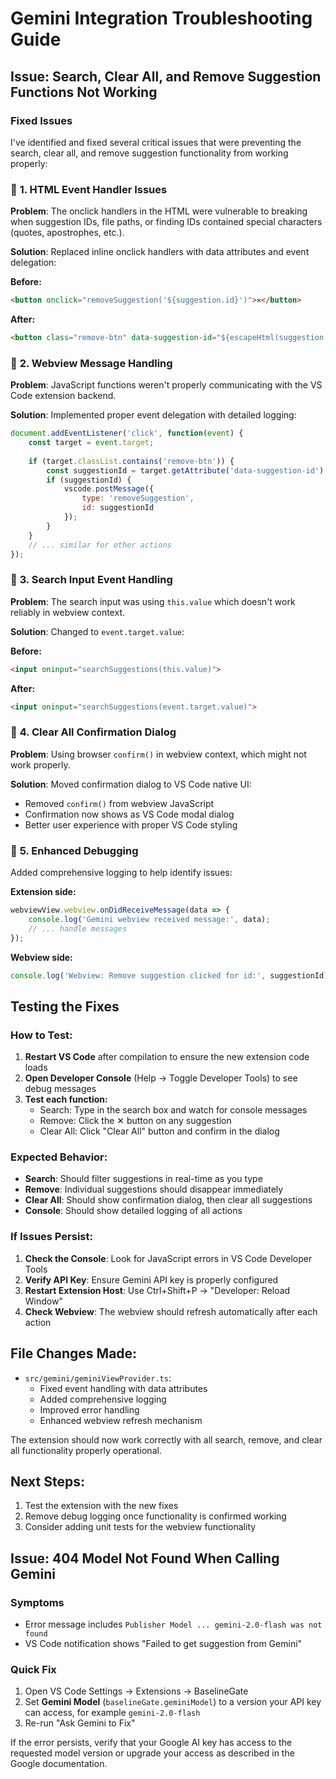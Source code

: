 # Gemini Integration Troubleshooting Guide

## Issue: Search, Clear All, and Remove Suggestion Functions Not Working

### Fixed Issues

I've identified and fixed several critical issues that were preventing the search, clear all, and remove suggestion functionality from working properly:

### 🔧 **1. HTML Event Handler Issues**

**Problem**: The onclick handlers in the HTML were vulnerable to breaking when suggestion IDs, file paths, or finding IDs contained special characters (quotes, apostrophes, etc.).

**Solution**: Replaced inline onclick handlers with data attributes and event delegation:

**Before:**
```html
<button onclick="removeSuggestion('${suggestion.id}')">✕</button>
```

**After:**  
```html
<button class="remove-btn" data-suggestion-id="${escapeHtml(suggestion.id)}">✕</button>
```

### 🔧 **2. Webview Message Handling**

**Problem**: JavaScript functions weren't properly communicating with the VS Code extension backend.

**Solution**: Implemented proper event delegation with detailed logging:

```javascript
document.addEventListener('click', function(event) {
    const target = event.target;
    
    if (target.classList.contains('remove-btn')) {
        const suggestionId = target.getAttribute('data-suggestion-id');
        if (suggestionId) {
            vscode.postMessage({
                type: 'removeSuggestion',
                id: suggestionId
            });
        }
    }
    // ... similar for other actions
});
```

### 🔧 **3. Search Input Event Handling**

**Problem**: The search input was using `this.value` which doesn't work reliably in webview context.

**Solution**: Changed to `event.target.value`:

**Before:**
```html
<input oninput="searchSuggestions(this.value)">
```

**After:**
```html
<input oninput="searchSuggestions(event.target.value)">
```

### 🔧 **4. Clear All Confirmation Dialog**

**Problem**: Using browser `confirm()` in webview context, which might not work properly.

**Solution**: Moved confirmation dialog to VS Code native UI:

- Removed `confirm()` from webview JavaScript
- Confirmation now shows as VS Code modal dialog
- Better user experience with proper VS Code styling

### 🔧 **5. Enhanced Debugging**

Added comprehensive logging to help identify issues:

**Extension side:**
```typescript
webviewView.webview.onDidReceiveMessage(data => {
    console.log('Gemini webview received message:', data);
    // ... handle messages
});
```

**Webview side:**
```javascript
console.log('Webview: Remove suggestion clicked for id:', suggestionId);
```

## Testing the Fixes

### How to Test:

1. **Restart VS Code** after compilation to ensure the new extension code loads
2. **Open Developer Console** (Help → Toggle Developer Tools) to see debug messages
3. **Test each function:**
   - Search: Type in the search box and watch for console messages
   - Remove: Click the ✕ button on any suggestion
   - Clear All: Click "Clear All" button and confirm in the dialog

### Expected Behavior:

- **Search**: Should filter suggestions in real-time as you type
- **Remove**: Individual suggestions should disappear immediately
- **Clear All**: Should show confirmation dialog, then clear all suggestions
- **Console**: Should show detailed logging of all actions

### If Issues Persist:

1. **Check the Console**: Look for JavaScript errors in VS Code Developer Tools
2. **Verify API Key**: Ensure Gemini API key is properly configured
3. **Restart Extension Host**: Use Ctrl+Shift+P → "Developer: Reload Window"
4. **Check Webview**: The webview should refresh automatically after each action

## File Changes Made:

- `src/gemini/geminiViewProvider.ts`: 
  - Fixed event handling with data attributes
  - Added comprehensive logging
  - Improved error handling
  - Enhanced webview refresh mechanism

The extension should now work correctly with all search, remove, and clear all functionality properly operational.

## Next Steps:

1. Test the extension with the new fixes
2. Remove debug logging once functionality is confirmed working
3. Consider adding unit tests for the webview functionality

## Issue: 404 Model Not Found When Calling Gemini

### Symptoms
- Error message includes `Publisher Model ... gemini-2.0-flash was not found`
- VS Code notification shows "Failed to get suggestion from Gemini"

### Quick Fix
1. Open VS Code Settings → Extensions → BaselineGate
2. Set **Gemini Model** (`baselineGate.geminiModel`) to a version your API key can access, for example `gemini-2.0-flash`
3. Re-run "Ask Gemini to Fix"

If the error persists, verify that your Google AI key has access to the requested model version or upgrade your access as described in the Google documentation.
